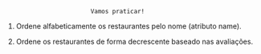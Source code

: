                             Vamos praticar!

1. Ordene alfabeticamente os restaurantes pelo nome (atributo name).

2. Ordene os restaurantes de forma decrescente baseado nas avaliações.
